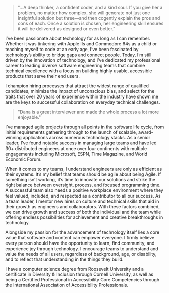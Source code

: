 > "…A deep thinker, a confident coder, and a kind soul. If you give her a problem, no matter how complex, she will generate not just one insightful solution but three—and then cogently explain the pros and cons of each. Once a solution is chosen, her engineering skill ensures it will be delivered as designed or even better."

I’ve been passionate about technology for as long as I can remember. Whether it was tinkering with Apple IIs and Commodore 64s as a child or teaching myself to code at an early age, I’ve been fascinated by technology’s ability to bridge gaps and connect people. Today, I’m still driven by the innovation of technology, and I’ve dedicated my professional career to leading diverse software engineering teams that combine technical excellence with a focus on building highly usable, accessible products that serve their end users.

I champion hiring processes that attract the widest range of qualified candidates, minimize the impact of unconscious bias, and select for the traits that over 20 years of experience within the industry have shown me are the keys to successful collaboration on everyday technical challenges.

> "Dana is a great interviewer and made the whole process a lot more enjoyable."

I’ve managed agile projects through all points in the software life cycle, from initial requirements gathering through to the launch of scalable, award-winning applications across numerous technology stacks. As a senior leader, I’ve found notable success in managing large teams and have led 30+ distributed engineers at once over four continents with multiple engagements including Microsoft, ESPN, Time Magazine, and World Economic Forum.

When it comes to my teams, I understand engineers are only as efficient as their systems. It’s my belief that teams should be agile about being Agile. If something isn’t working, it’s time to innovate our solutions and strike the right balance between oversight, process, and focused programming time. A successful team also needs a positive workplace environment where they feel valued, included, and respected as a contributor to all our success. As a team leader, I mentor new hires on culture and technical skills that aid in their growth as engineers and collaborators. With these factors combined, we can drive growth and success of both the individual and the team while offering endless possibilities for achievement and creative breakthroughs in technology.

Alongside my passion for the advancement of technology itself lies a core value that software and content can empower everyone. I firmly believe every person should have the opportunity to learn, find community, and experience joy through technology. I encourage teams to understand and value the needs of all users, regardless of background, age, or disability, and to reflect that understanding in the things they build.

I have a computer science degree from Roosevelt University and a certificate in Diversity & Inclusion through Cornell University, as well as being a Certified Professional in Accessibility Core Competencies through the International Association of Accessibility Professionals.
